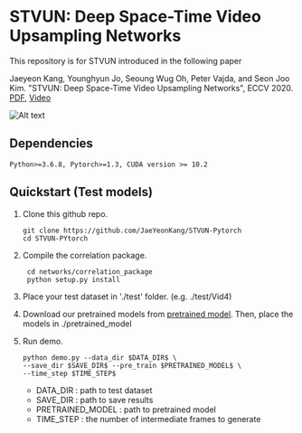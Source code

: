 # STVUN: Deep Space-Time Video Upsampling Networks

This repository is for STVUN introduced in the following paper

Jaeyeon Kang, Younghyun Jo, Seoung Wug Oh, Peter Vajda, and Seon Joo Kim. "STVUN: Deep Space-Time Video Upsampling Networks", ECCV 2020.
[PDF](https://arxiv.org/abs/2004.024322), [Video](https://www.youtube.com/watch?v=ZQoGbN16zKk)

![Alt text](/img/teaser.png)

## Dependencies

    Python>=3.6.8, Pytorch>=1.3, CUDA version >= 10.2 


## Quickstart (Test models)

1. Clone this github repo. 

       git clone https://github.com/JaeYeonKang/STVUN-Pytorch
       cd STVUN-PYtorch

2. Compile the correlation package.

        cd networks/correlation_package
        python setup.py install
        
 3. Place your test dataset in './test' folder. (e.g. ./test/Vid4)
 
 4. Download our pretrained models from [pretrained model](https://drive.google.com). Then, place the models in ./pretrained_model
 
 5. Run demo. 
 
        python demo.py --data_dir $DATA_DIR$ \
        --save_dir $SAVE_DIR$ --pre_train $PRETRAINED_MODEL$ \
        --time_step $TIME_STEP$ 
        
      + DATA_DIR : path to test dataset
      + SAVE_DIR : path to save results
      + PRETRAINED_MODEL : path to pretrained model
      + TIME_STEP : the number of intermediate frames to generate
 
    
